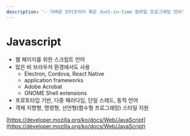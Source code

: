 ```yaml
---
description: '- 가벼운 인터프리터 혹은 Just-in-time 컴파일 프로그래밍 언어'
---
```


# Javascript

* 웹 페이지를 위한 스크립트 언어&#x20;
* 많은 비 브라우저 환경에서도 사용
  * Electron, Cordova, React Native
  * application frameworks&#x20;
  * Adobe Acrobat&#x20;
  * GNOME Shell extensions
* 프로토타입 기반, 다중 패러다임, 단일 스레드, 동적 언어
* 객체 지향형, 명령형, 선언형(함수형 프로그래밍) 스타일 지원











[https://developer.mozilla.org/ko/docs/Web/JavaScript](https://developer.mozilla.org/ko/docs/Web/JavaScript)
